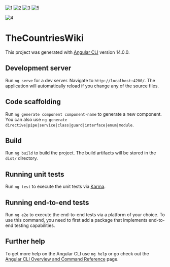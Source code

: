 


![1](https://user-images.githubusercontent.com/14096089/172440381-d46735fb-d099-45f3-917d-5b998ea024c0.png)
![2](https://user-images.githubusercontent.com/14096089/172440403-6afab157-a5b6-43f2-9242-6e1f3470f58a.png)
![3](https://user-images.githubusercontent.com/14096089/172440423-13b88079-1454-4ce2-b459-5f5a42c0c6cc.png)
![5](https://user-images.githubusercontent.com/14096089/172440486-64185e0b-b4ad-471e-a845-016d23c833da.png)

![4](https://user-images.githubusercontent.com/14096089/172440470-a181c62b-5ef7-4016-9598-3aba9f2ce925.png)


# TheCountriesWiki

This project was generated with [Angular CLI](https://github.com/angular/angular-cli) version 14.0.0.

## Development server

Run `ng serve` for a dev server. Navigate to `http://localhost:4200/`. The application will automatically reload if you change any of the source files.

## Code scaffolding

Run `ng generate component component-name` to generate a new component. You can also use `ng generate directive|pipe|service|class|guard|interface|enum|module`.

## Build

Run `ng build` to build the project. The build artifacts will be stored in the `dist/` directory.

## Running unit tests

Run `ng test` to execute the unit tests via [Karma](https://karma-runner.github.io).

## Running end-to-end tests

Run `ng e2e` to execute the end-to-end tests via a platform of your choice. To use this command, you need to first add a package that implements end-to-end testing capabilities.

## Further help

To get more help on the Angular CLI use `ng help` or go check out the [Angular CLI Overview and Command Reference](https://angular.io/cli) page.

